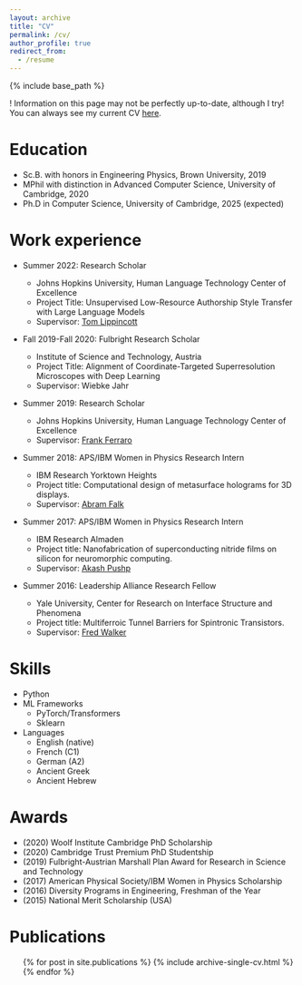 ```yaml
---
layout: archive
title: "CV"
permalink: /cv/
author_profile: true
redirect_from:
  - /resume
---
```


{% include base_path %}


! Information on this page may not be perfectly up-to-date, although I try! You can always see my current CV [here](https://www.canva.com/design/DAGXlIu9WP4/9ZzHRbzJ6fWK5foUnz7URg/view?utm_content=DAGXlIu9WP4&utm_campaign=designshare&utm_medium=link2&utm_source=uniquelinks&utlId=h07703e10f1).

Education
======
* Sc.B. with honors in Engineering Physics, Brown University, 2019
* MPhil with distinction in Advanced Computer Science, University of Cambridge, 2020
* Ph.D in Computer Science, University of Cambridge, 2025 (expected)

Work experience
======
* Summer 2022: Research Scholar
  * Johns Hopkins University, Human Language Technology Center of Excellence
  * Project Title: Unsupervised Low-Resource Authorship Style Transfer with Large Language Models
  * Supervisor: [Tom Lippincott](http://www.logical-space.org/)

* Fall 2019-Fall 2020: Fulbright Research Scholar
  * Institute of Science and Technology, Austria
  * Project Title: Alignment of Coordinate-Targeted Superresolution Microscopes with Deep Learning
  * Supervisor: Wiebke Jahr

* Summer 2019: Research Scholar
  * Johns Hopkins University, Human Language Technology Center of Excellence
  * Supervisor: [Frank Ferraro](https://www.csee.umbc.edu/people/faculty/frank-ferraro/)

* Summer 2018: APS/IBM Women in Physics Research Intern
  * IBM Research Yorktown Heights
  * Project title: Computational design of metasurface holograms for 3D displays.
  * Supervisor: [Abram Falk](https://researcher.watson.ibm.com/researcher/view.php?person=us-alfalk)

* Summer 2017: APS/IBM Women in Physics Research Intern
  * IBM Research Almaden
  * Project title: Nanofabrication of superconducting nitride films on silicon for neuromorphic computing.
  * Supervisor: [Akash Pushp](https://researcher.watson.ibm.com/researcher/view.php?person=us-apushp)

* Summer 2016: Leadership Alliance Research Fellow
  * Yale University, Center for Research on Interface Structure and Phenomena
  * Project title: Multiferroic Tunnel Barriers for Spintronic Transistors.
  * Supervisor: [Fred Walker](https://crisp.yale.edu/people/frederick-walker)
  
Skills
======
* Python
* ML Frameworks
  * PyTorch/Transformers
  * Sklearn
* Languages
  * English (native)
  * French (C1)
  * German (A2)
  * Ancient Greek
  * Ancient Hebrew

Awards
======
* (2020) Woolf Institute Cambridge PhD Scholarship
* (2020) Cambridge Trust Premium PhD Studentship
* (2019) Fulbright-Austrian Marshall Plan Award for Research in Science and Technology
* (2017) American Physical Society/IBM Women in Physics Scholarship
* (2016) Diversity Programs in Engineering, Freshman of the Year
* (2015) National Merit Scholarship (USA)

Publications
======
  <ul>{% for post in site.publications %}
    {% include archive-single-cv.html %}
  {% endfor %}</ul>
  
<!-- Talks
======
  <ul>{% for post in site.talks %}
    {% include archive-single-talk-cv.html %}
  {% endfor %}</ul> -->
  
<!-- Teaching
======
  <ul>{% for post in site.teaching %}
    {% include archive-single-cv.html %}
  {% endfor %}</ul> -->
  
<!-- Service and leadership
======
* Currently signed in to 43 different slack teams -->

